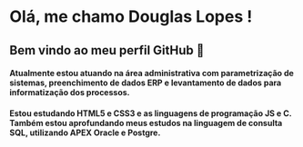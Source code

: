 # Olá, me chamo Douglas Lopes ! 
## Bem vindo ao meu perfil GitHub 👋

#### Atualmente estou atuando na área administrativa com parametrização de sistemas, preenchimento de dados ERP e levantamento de dados para informatização dos processos.

#### Estou estudando HTML5 e CSS3 e as linguagens de programação JS e C. Também estou aprofundando meus estudos na linguagem de consulta SQL, utilizando APEX Oracle e Postgre.




<!--
**sieg3d/sieg3d** is a ✨ _special_ ✨ repository because its `README.md` (this file) appears on your GitHub profile.

Here are some ideas to get you started:

- 🔭 I’m currently working on ...
- 🌱 I’m currently learning ...
- 👯 I’m looking to collaborate on ...
- 🤔 I’m looking for help with ...
- 💬 Ask me about ...
- 📫 How to reach me: ...
- 😄 Pronouns: ...
- ⚡ Fun fact: ...
-->
